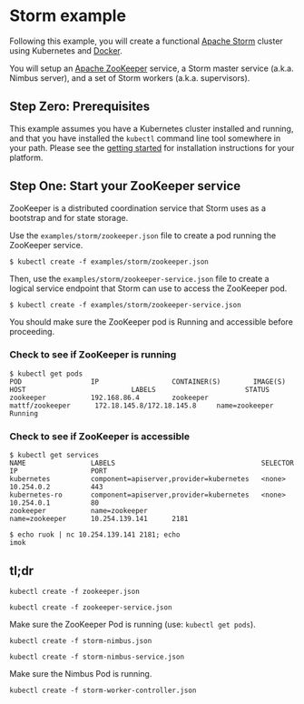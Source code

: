 # Storm example

Following this example, you will create a functional [Apache
Storm](http://storm.apache.org/) cluster using Kubernetes and
[Docker](http://docker.io).

You will setup an [Apache ZooKeeper](http://zookeeper.apache.org/)
service, a Storm master service (a.k.a. Nimbus server), and a set of
Storm workers (a.k.a. supervisors).

## Step Zero: Prerequisites

This example assumes you have a Kubernetes cluster installed and
running, and that you have installed the ```kubectl``` command line
tool somewhere in your path. Please see the [getting
started](../../docs/getting-started-guides) for installation
instructions for your platform.

## Step One: Start your ZooKeeper service

ZooKeeper is a distributed coordination service that Storm uses as a
bootstrap and for state storage.

Use the `examples/storm/zookeeper.json` file to create a pod running
the ZooKeeper service.

```shell
$ kubectl create -f examples/storm/zookeeper.json
```

Then, use the `examples/storm/zookeeper-service.json` file to create a
logical service endpoint that Storm can use to access the ZooKeeper
pod.

```shell
$ kubectl create -f examples/storm/zookeeper-service.json
```

You should make sure the ZooKeeper pod is Running and accessible
before proceeding.

### Check to see if ZooKeeper is running

```shell
$ kubectl get pods
POD                 IP                  CONTAINER(S)        IMAGE(S)             HOST                          LABELS                      STATUS
zookeeper           192.168.86.4        zookeeper           mattf/zookeeper      172.18.145.8/172.18.145.8     name=zookeeper              Running
```

### Check to see if ZooKeeper is accessible

```shell
$ kubectl get services
NAME                LABELS                                    SELECTOR            IP                  PORT
kubernetes          component=apiserver,provider=kubernetes   <none>              10.254.0.2          443
kubernetes-ro       component=apiserver,provider=kubernetes   <none>              10.254.0.1          80
zookeeper           name=zookeeper                            name=zookeeper      10.254.139.141      2181

$ echo ruok | nc 10.254.139.141 2181; echo
imok
```

## tl;dr

```kubectl create -f zookeeper.json```

```kubectl create -f zookeeper-service.json```

Make sure the ZooKeeper Pod is running (use: ```kubectl get pods```).

```kubectl create -f storm-nimbus.json```

```kubectl create -f storm-nimbus-service.json```

Make sure the Nimbus Pod is running.

```kubectl create -f storm-worker-controller.json```
